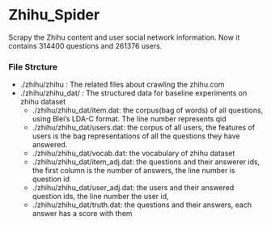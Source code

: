Zhihu_Spider
============

Scrapy the Zhihu content and user social network information. Now it contains 314400 questions and 261376 users.

### File Strcture

* ./zhihu/zhihu : The related files about crawling the zhihu.com
* ./zhihu/zhihu_dat/ : The structured data for baseline experiments on zhihu dataset
    * ./zhihu/zhihu_dat/item.dat: the corpus(bag of words) of all questions, using Blei’s LDA-C format. The line number represents qid
    * ./zhihu/zhihu_dat/users.dat: the corpus of all users, the features of users is the bag representations of all the questions they have answered.
    * ./zhihu/zhihu_dat/vocab.dat: the vocabulary of zhihu dataset
    * ./zhihu/zhihu_dat/item_adj.dat: the questions and their answerer ids, the first column is the number of answers, the line number is question id
    * ./zhihu/zhihu_dat/user_adj.dat: the users and their answered question ids, the line number the user id, 
    * ./zhihu/zhihu_dat/truth.dat: the questions and their answers, each answer has a score with them

